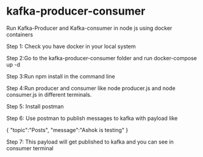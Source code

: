 # kafka-producer-consumer
Run Kafka-Producer and Kafka-consumer in node js using docker containers

Step 1: Check you have docker in your local system

Step 2:Go to the kafka-producer-consumer folder and run docker-compose up -d

Step 3:Run npm install in the command line

Step 4:Run producer and consumer like node producer.js and node consumer.js in different terminals.

Step 5: Install postman

Step 6: Use postman to publish messages to kafka with payload like 

{
	"topic":"Posts",
	"message":"Ashok is testing"
}

Step 7: This payload will get published to kafka and you can see in consumer terminal
